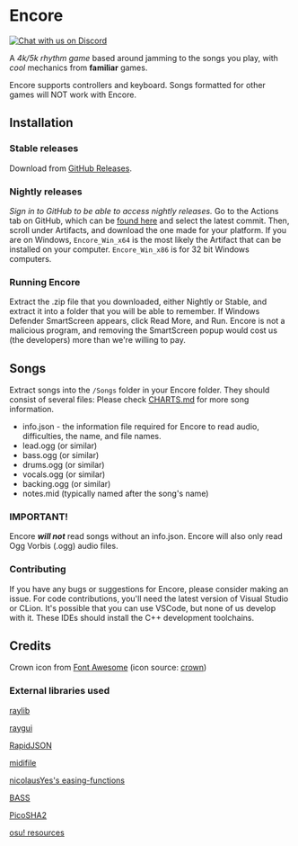 # Encore

[![Chat with us on Discord](https://cdn.jsdelivr.net/npm/@intergrav/devins-badges@3/assets/cozy/social/discord-plural_vector.svg)](https://discord.gg/GhkgVUAC9v)

A *4k/5k rhythm game* based around jamming to the songs you play, with _cool_ mechanics from **familiar** games.

Encore supports controllers and keyboard. Songs formatted for other games will NOT work with Encore.

## Installation

### Stable releases

Download from [GitHub Releases](https://github.com/Encore-Developers/Encore-Raylib/releases). 

### Nightly releases

*Sign in to GitHub to be able to access nightly releases.*
Go to the Actions tab on GitHub, which can be [found here](https://github.com/Encore-Developers/Encore-Raylib/actions) and select the latest commit. Then, scroll under Artifacts, and download the one made for your platform. If you are on Windows, `Encore_Win_x64` is the most likely the Artifact that can be installed on your computer. `Encore_Win_x86` is for 32 bit Windows computers.

### Running Encore

Extract the .zip file that you downloaded, either Nightly or Stable, and extract it into a folder that you will be able to remember. If Windows Defender SmartScreen appears, click Read More, and Run. Encore is not a malicious program, and removing the SmartScreen popup would cost us (the developers) more than we're willing to pay.

## Songs

Extract songs into the `/Songs` folder in your Encore folder. They should consist of several files:
Please check [CHARTS.md](https://github.com/Encore-Developers/Encore/blob/main/CHARTS.md) for more song information.
- info.json - the information file required for Encore to read audio, difficulties, the name, and file names.
- lead.ogg (or similar)
- bass.ogg (or similar)
- drums.ogg (or similar)
- vocals.ogg (or similar)
- backing.ogg (or similar)
- notes.mid (typically named after the song's name)

### IMPORTANT!
Encore ***will not*** read songs without an info.json. Encore will also only read Ogg Vorbis (.ogg) audio files. 

### Contributing

If you have any bugs or suggestions for Encore, please consider making an issue.
For code contributions, you'll need the latest version of Visual Studio or CLion. It's possible that you can use VSCode, but none of us develop with it. These IDEs should install the C++ development toolchains.

## Credits    
Crown icon from [Font Awesome](https://fontawesome.com/) (icon source: [crown](https://fontawesome.com/icons/crown?f=classic&s=solid))



### External libraries used
[raylib](https://github.com/raysan5/raylib)

[raygui](https://github.com/raysan5/raygui)

[RapidJSON](https://github.com/Tencent/rapidjson)

[midifile](https://github.com/craigsapp/midifile)

[nicolausYes's easing-functions](https://github.com/nicolausYes/easing-functions)

[BASS](https://www.un4seen.com/bass.html)

[PicoSHA2](https://github.com/okdshin/PicoSHA2)

[osu! resources](https://github.com/ppy/osu-resources/)
